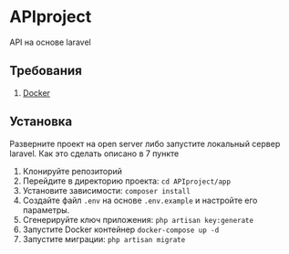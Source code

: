 # APIproject

API на основе laravel

## Требования

1. [Docker](https://www.docker.com/)

## Установка

Разверните проект на open server либо запустите локальный сервер laravel. Как это сделать описано в 7 пункте

1. Клонируйте репозиторий
2. Перейдите в директорию проекта: `cd APIproject/app`
3. Установите зависимости: `composer install`
4. Создайте файл `.env` на основе `.env.example` и настройте его параметры.
5. Сгенерируйте ключ приложения: `php artisan key:generate`
6. Запустите Docker контейнер `docker-compose up -d`
7. Запустите миграции: `php artisan migrate`
